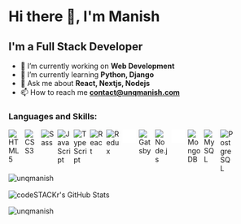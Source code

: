 # Hi there 👋, I'm Manish

## I'm a Full Stack Developer

- 🔭 I’m currently working on **Web Development**
- 🌱 I’m currently learning **Python, Django**
- 💬 Ask me about **React, Nextjs, Nodejs**
- 📫 How to reach me **contact@unqmanish.com**

### Languages and Skills:

<img align="left" alt="HTML5" width="26px" src="https://cdn.jsdelivr.net/gh/devicons/devicon/icons/html5/html5-original.svg" style="padding-right:6px;" />
<img align="left" alt="CSS3" width="26px" src="https://cdn.jsdelivr.net/gh/devicons/devicon/icons/css3/css3-original.svg" style="padding-right:6px;" />
<img align="left" alt="Sass" width="26px" src="https://cdn.jsdelivr.net/gh/devicons/devicon/icons/sass/sass-original.svg" style="padding-right:6px;" />
<img align="left" alt="JavaScript" width="26px" src="https://cdn.jsdelivr.net/gh/devicons/devicon/icons/javascript/javascript-original.svg" style="padding-right:6px;" />
<img align="left" alt="TypeScript" width="26px" src="https://cdn.jsdelivr.net/gh/devicons/devicon/icons/typescript/typescript-plain.svg"style="padding-right:6px;" />
<img align="left" alt="React" width="26px" src="https://cdn.jsdelivr.net/gh/devicons/devicon/icons/react/react-original.svg" style="padding-right:6px;" />
<img align="left" alt="Redux" width="26px" src="https://cdn.jsdelivr.net/gh/devicons/devicon/icons/redux/redux-original.svg" style="padding-right:6px;" />
<img align="left" alt="Nextjs" width="26px" src="./icons/nextjs.svg" style="padding-right:6px;" />
<img align="left" alt="Gatsby" width="26px" src="https://cdn.jsdelivr.net/gh/devicons/devicon/icons/gatsby/gatsby-original.svg" style="padding-right:6px;" />
<img align="left" alt="Node.js" width="26px" src="https://cdn.jsdelivr.net/gh/devicons/devicon/icons/nodejs/nodejs-original.svg" style="padding-right:6px;" />
<img align="left" alt="Express" width="26px" src="./icons/express.svg" style="padding-right:6px;" />
<img align="left" alt="MongoDB" width="26px" src="https://cdn.jsdelivr.net/gh/devicons/devicon/icons/mongodb/mongodb-original.svg" style="padding-right:6px;" />
<img align="left" alt="MySQL" width="26px" src="https://cdn.jsdelivr.net/gh/devicons/devicon/icons/mysql/mysql-original.svg" style="padding-right:6px;" />
<img align="left" alt="PostgreSQL" width="26px" src="https://cdn.jsdelivr.net/gh/devicons/devicon/icons/postgresql/postgresql-original.svg" style="padding-right:6px;" />

<br />
<br />

<p><img align="center" src="https://github-readme-stats.vercel.app/api/top-langs/?username=unqmanish&layout=compact&theme=radical&hide_border=true" alt="unqmanish" /></p>
<p><img align="center" alt="codeSTACKr's GitHub Stats" src="https://github-readme-stats.vercel.app/api?username=unqmanish&show_icons=true&hide_border=true&theme=radical" /></p>
<p><img align="center" src="https://github-readme-streak-stats.herokuapp.com?user=unqmanish&theme=radical&hide_border=true" alt="unqmanish" /></p>
